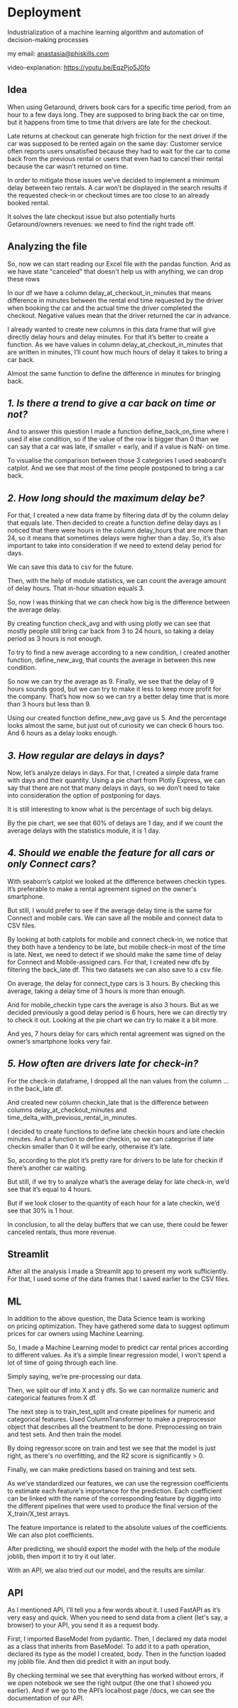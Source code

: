 # Deployment
Industrialization of a machine learning algorithm and automation of decision-making processes

my email: anastasia@phiskills.com

video-explanation: https://youtu.be/EqzPjo5J0fo

## Idea

When using Getaround, drivers book cars for a specific time period, from an hour to a few days long. They are supposed to bring back the car on time, but it happens from time to time that drivers are late for the checkout.

Late returns at checkout can generate high friction for the next driver if the car was supposed to be rented again on the same day: Customer service often reports users unsatisfied because they had to wait for the car to come back from the previous rental or users that even had to cancel their rental because the car wasn’t returned on time.

In order to mitigate those issues we’ve decided to implement a minimum delay between two rentals. A car won’t be displayed in the search results if the requested check-in or checkout times are too close to an already booked rental.

It solves the late checkout issue but also potentially hurts Getaround/owners revenues: we need to find the right trade off.

## Analyzing the file

So, now we can start reading our Excel file with the pandas function. And as we have state "canceled" that doesn't help us with anything, we can drop these rows

In our df we have a column delay_at_checkout_in_minutes that means difference in minutes between the rental end time requested by the driver when booking the car and the actual time the driver completed the checkout. Negative values mean that the driver returned the car in advance.

I already wanted to create new columns in this data frame that will give directly delay hours and delay minutes. For that it’s better to create a function. As we have values in column delay_at_checkout_in_minutes that are written in minutes, I’ll count how much hours of delay it takes to bring a car back.

Almost the same function to define the difference in minutes for bringing back.


## *1. Is there a trend to give a car back on time or not?*

And to answer this question I made a function define_back_on_time where I used if else condition, so if the value of the row is bigger than 0 than we can say that a car was late, if smaller = early, and if a value is NaN- on time.

To visualise the comparison between those 3 categories I used seaboard’s catplot. And we see that most of the time people postponed to bring a car back.

## *2. How long should the maximum delay be?*

For that, I created a new data frame by filtering data df by the column delay that equals late. Then decided to create a function define delay days as I noticed that there were hours in the column delay_hours that are more than 24, so it means that sometimes delays were higher than a day. So, it’s also important to take into consideration if we need to extend delay period for days.

We can save this data to csv for the future.

Then, with the help of module statistics, we can count the average amount of delay hours. That in-hour situation equals 3. 

So, now I was thinking that we can check how big is the difference between the average delay. 

By creating function check_avg and with using plotly we can see that mostly people still bring car back from 3 to 24 hours, so taking a delay period as 3 hours is not enough.

To try to find a new average according to a new condition, I created another function, define_new_avg, that counts the average in between this new condition.

So now we can try the average as 9. Finally, we see that the delay of 9 hours sounds good, but we can try to make it less to keep more profit for the company. That’s how now so we can try a better delay time that is more than 3 hours but less than 9.

Using our created function define_new_avg gave us 5. And the percentage looks almost the same, but just out of curiosity we can check 6 hours too. And 6 hours as a delay looks enough.

## *3. How regular are delays in days?*

Now, let’s analyze delays in days. For that, I created a simple data frame with days and their quantity. Using a pie chart from Plotly Express, we can say that there are not that many delays in days, so we don’t need to take into consideration the option of postponing for days.

It is still interesting to know what is the percentage of such big delays.

By the pie chart, we see that 60% of delays are 1 day, and if we count the average delays with the statistics module, it is 1 day.

## *4. Should we enable the feature for all cars or only Connect cars?*

With seaborn’s catplot we looked at the difference between checkin types. It’s preferable to make a rental agreement signed on the owner's smartphone.

But still, I would prefer to see if the average delay time is the same for Connect and mobile cars. We can save all the mobile and connect data to CSV files. 

By looking at both catplots for mobile and connect check-in, we notice that they both have a tendency to be late, but mobile check-in most of the time is late.
Next, we need to detect if we should make the same time of delay for Connect and Mobile-assigned cars. For that, I created new dfs by filtering the back_late df. This two datasets we can also save to a csv file.

On average, the delay for connect_type cars is 3 hours. By checking this average, taking a delay time of 3 hours is more than enough.

And for mobile_checkin type cars the average is also 3 hours. But as we decided previously a good delay period is 6 hours, here we can directly try to check it out. Looking at the pie chart we can try to make it a bit more.

And yes, 7 hours delay for cars which rental agreement was signed on the owner’s smartphone looks very fair.

## *5. How often are drivers late for check-in?*

For the check-in dataframe, I dropped all the nan values from the column … in the back_late df.

And created new column checkin_late that is the difference between columns delay_at_checkout_minutes and time_delta_with_previous_rental_in_minutes.

I decided to create functions to define late checkin hours and late checkin minutes. And a function to define checkin, so we can categorise if late checkin smaller than 0 it will be early, otherwise it’s late.

So, according to the plot it’s pretty rare for drivers to be late for checkin if there’s another car waiting.

But still, if we try to analyze what’s the average delay for late check-in, we’d see that it’s equal to 4 hours.

But if we look closer to the quantity of each hour for a late checkin, we’d see that 30% is 1 hour.

In conclusion, to all the delay buffers that we can use, there could be fewer canceled rentals, thus more revenue.


## Streamlit

After all the analysis I made a Streamlit app to present my work sufficiently. For that, I used some of the data frames that I saved earlier to the CSV files.


## ML

In addition to the above question, the Data Science team is working on pricing optimization. They have gathered some data to suggest optimum prices for car owners using Machine Learning.

So, I made a Machine Learning model to predict car rental prices according to different values. As it’s a simple linear regression model, I won’t spend a lot of time of going through each line.

Simply saying, we’re pre-processing our data.

Then, we split our df into X and y dfs. So we can normalize numeric and categorical features from X df.

The next step is to train_test_split and create pipelines for numeric and categorical features. Used ColumnTransformer to make a preprocessor object that describes all the treatment to be done. Preprocessing on train and test sets. And then train the model.

By doing regressor.score on train and test we see that the model is just right, as there's no overfitting, and the R2 score is significantly > 0.

Finally, we can make predictions based on training and test sets.

As we've standardized our features, we can use the regression coefficients to estimate each feature's importance for the prediction. Each coefficient can be linked with the name of the corresponding feature by digging into the different pipelines that were used to produce the final version of the X_train/X_test arrays.

The feature importance is related to the absolute values of the coefficients. We can also plot coefficients.

After predicting, we should export the model with the help of the module joblib, then import it to try it out later.

With an API, we also tried out our model, and the results are similar.


## API

As I mentioned API, I’ll tell you a few words about it. I used FastAPI as it’s very easy and quick. When you need to send data from a client (let's say, a browser) to your API, you send it as a request body.

First, I imported BaseModel from pydantic. Then, I declared my data model as a class that inherits from BaseModel. 
To add it to a path operation, declared its type as the model I created, body. Then in the function loaded my joblib file. And then did predict it with an input body.

By checking terminal we see that everything has worked without errors, if we open notebook we see the right output (the one that I showed you earlier). And if we go to the API’s localhost page /docs, we can see the documentation of our API.


